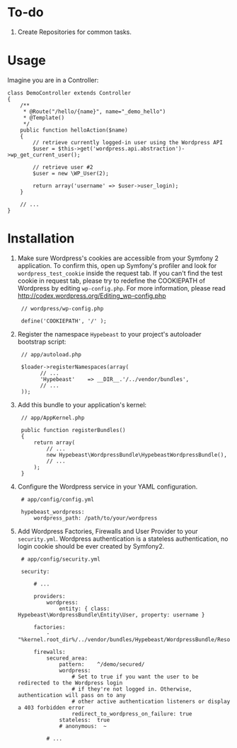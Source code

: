 To-do
=====

1. Create Repositories for common tasks.

Usage 
=====

Imagine you are in a Controller:

    class DemoController extends Controller
    {
        /**
         * @Route("/hello/{name}", name="_demo_hello")
         * @Template()
         */
        public function helloAction($name)
        {
            // retrieve currently logged-in user using the Wordpress API
            $user = $this->get('wordpress.api.abstraction')->wp_get_current_user();
            
            // retrieve user #2
            $user = new \WP_User(2);

            return array('username' => $user->user_login);
        }

        // ...
    }

Installation
============

1. Make sure Wordpress's cookies are accessible from your Symfony 2 application. To confirm this, open up Symfony's profiler and look for `wordpress_test_cookie` inside the request tab.
   If you can't find the test cookie in request tab, please try to redefine the COOKIEPATH of Wordpress by editing `wp-config.php`. 
   For more information, please read http://codex.wordpress.org/Editing_wp-config.php

        // wordpress/wp-config.php

        define('COOKIEPATH', '/' );    

2. Register the namespace `Hypebeast` to your project's autoloader bootstrap script:

        // app/autoload.php

        $loader->registerNamespaces(array(
              // ...
              'Hypebeast'    => __DIR__.'/../vendor/bundles',
              // ...
        ));

3. Add this bundle to your application's kernel:

        // app/AppKernel.php

        public function registerBundles()
        {
            return array(
                // ...
                new Hypebeast\WordpressBundle\HypebeastWordpressBundle(),
                // ...
            );
        }

4. Configure the Wordpress service in your YAML configuration.
        
        # app/config/config.yml
        
        hypebeast_wordpress:
            wordpress_path: /path/to/your/wordpress

5. Add Wordpress Factories, Firewalls and User Provider to your `security.yml`. Wordpress authentication is a stateless authentication, no login cookie should be ever created by Symfony2.

        # app/config/security.yml
        
        security:
            
            # ...

            providers:
                wordpress:
                    entity: { class: Hypebeast\WordpressBundle\Entity\User, property: username }
            
            factories:
                - "%kernel.root_dir%/../vendor/bundles/Hypebeast/WordpressBundle/Resources/config/security_factories.xml"
            
            firewalls:
                secured_area:
                    pattern:    ^/demo/secured/
                    wordpress:
                        # Set to true if you want the user to be redirected to the Wordpress login 
                        # if they're not logged in. Otherwise, authentication will pass on to any 
                        # other active authentication listeners or display a 403 forbidden error
                        redirect_to_wordpress_on_failure: true
                    stateless:  true
                    # anonymous:  ~
                    
                # ...
